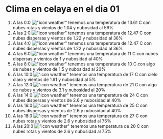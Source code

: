 # Clima en celaya en el dia 01

1. A las 0:0 !["icon weather"](http://openweathermap.org/img/w/04n.png) tenemos una temperatura de 13.61 C con nubes rotas y  vientos de 1.04 y nubosidad al 56%
1. A las 2:0 !["icon weather"](http://openweathermap.org/img/w/03n.png) tenemos una temperatura de 12.47 C con nubes dispersas y  vientos de 1.22 y nubosidad al 36%
1. A las 4:0 !["icon weather"](http://openweathermap.org/img/w/03n.png) tenemos una temperatura de 12.47 C con nubes dispersas y  vientos de 1.22 y nubosidad al 36%
1. A las 6:0 !["icon weather"](http://openweathermap.org/img/w/03n.png) tenemos una temperatura de 11 C con nubes dispersas y  vientos de 1 y nubosidad al 40%
1. A las 8:0 !["icon weather"](http://openweathermap.org/img/w/02n.png) tenemos una temperatura de 10 C con algo de nubes y  vientos de 1.5 y nubosidad al 20%
1. A las 10:0 !["icon weather"](http://openweathermap.org/img/w/02d.png) tenemos una temperatura de 17 C con cielo claro y  vientos de 1.61 y nubosidad al 5%
1. A las 12:0 !["icon weather"](http://openweathermap.org/img/w/02d.png) tenemos una temperatura de 21 C con algo de nubes y  vientos de 3.1 y nubosidad al 20%
1. A las 14:0 !["icon weather"](http://openweathermap.org/img/w/03d.png) tenemos una temperatura de 24 C con nubes dispersas y  vientos de 2.6 y nubosidad al 40%
1. A las 16:0 !["icon weather"](http://openweathermap.org/img/w/03d.png) tenemos una temperatura de 25 C con nubes dispersas y  vientos de 2.6 y nubosidad al 40%
1. A las 18:0 !["icon weather"](http://openweathermap.org/img/w/04d.png) tenemos una temperatura de 27 C con nubes rotas y  vientos de 2.6 y nubosidad al 75%
1. A las 20:0 !["icon weather"](http://openweathermap.org/img/w/04n.png) tenemos una temperatura de 20 C con nubes rotas y  vientos de 2.6 y nubosidad al 75%
